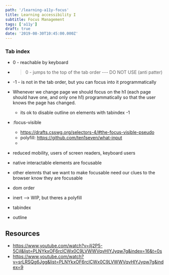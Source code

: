 ```yaml
---
path: '/learning-a11y-focus'
title: Learning accessibility I
subtitle: Focus Management
tags: ['a11y']
draft: true
date: '2019-08-30T10:45:00.000Z'
---
```



### Tab  index
* 0 - reachable by keyboard
* >0 - jumps to the top of the tab order --- DO NOT USE (anti patter)
* -1 - is not in the tab order, but you can focus into it programmatically


- Whenever we change page we should focus on the h1 (each page should have one, and only one h1) programmatically so that the user knows the page has changed.
  - its ok to disable outline on elements with tabindex -1


- :focus-visible
  - https://drafts.csswg.org/selectors-4/#the-focus-visible-pseudo
  - polyfill: https://github.com/ten1seven/what-input
  - 

- reduced mobility, users of screen readers, keyboard users
- native interactable elements are focusable
- other elemnts that we want to make focusable need our clues to the browser know they are focusable
- dom order
- inert --> WIP, but theres a polyfill
- tabindex
- outline

## Resources
* https://www.youtube.com/watch?v=ilj2P5-5CjI&list=PLNYkxOF6rcICWx0C9LVWWVqvHlYJyqw7g&index=16&t=0s
* https://www.youtube.com/watch?v=srLRSQg6Jgg&list=PLNYkxOF6rcICWx0C9LVWWVqvHlYJyqw7g&index=9
